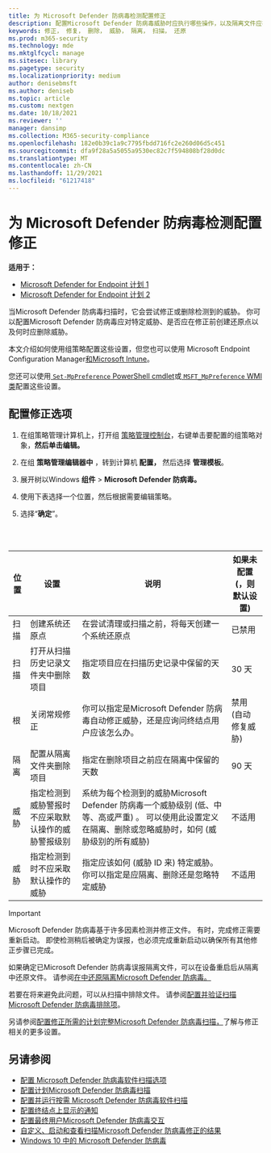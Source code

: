 ```yaml
---
title: 为 Microsoft Defender 防病毒检测配置修正
description: 配置Microsoft Defender 防病毒威胁时应执行哪些操作，以及隔离文件应在隔离文件夹中保留多久
keywords: 修正， 修复， 删除， 威胁， 隔离， 扫描， 还原
ms.prod: m365-security
ms.technology: mde
ms.mktglfcycl: manage
ms.sitesec: library
ms.pagetype: security
ms.localizationpriority: medium
author: denisebmsft
ms.author: deniseb
ms.topic: article
ms.custom: nextgen
ms.date: 10/18/2021
ms.reviewer: ''
manager: dansimp
ms.collection: M365-security-compliance
ms.openlocfilehash: 182e0b39c1a9c7795fbdd716fc2e260d06d5c451
ms.sourcegitcommit: dfa9f28a5a5055a9530ec82c7f594808bf28d0dc
ms.translationtype: MT
ms.contentlocale: zh-CN
ms.lasthandoff: 11/29/2021
ms.locfileid: "61217418"
---
```

# <a name="configure-remediation-for-microsoft-defender-antivirus-detections"></a>为 Microsoft Defender 防病毒检测配置修正


**适用于：**

- [Microsoft Defender for Endpoint 计划 1](https://go.microsoft.com/fwlink/p/?linkid=2154037)
- [Microsoft Defender for Endpoint 计划 2](https://go.microsoft.com/fwlink/p/?linkid=2154037)

当Microsoft Defender 防病毒扫描时，它会尝试修正或删除检测到的威胁。 你可以配置Microsoft Defender 防病毒应对特定威胁、是否应在修正前创建还原点以及何时应删除威胁。

本文介绍如何使用组策略配置这些设置，但您也可以使用 Microsoft Endpoint Configuration Manager[和](/configmgr/protect/deploy-use/endpoint-antimalware-policies#threat-overrides-settings)[Microsoft Intune](/intune/device-restrictions-configure)。

您还可以使用[ `Set-MpPreference` PowerShell cmdlet](/powershell/module/defender/set-mppreference)或[ `MSFT_MpPreference` WMI 类](/previous-versions/windows/desktop/defender/windows-defender-wmiv2-apis-portal)配置这些设置。

## <a name="configure-remediation-options"></a>配置修正选项

1. 在组策略管理计算机上，打开组 [策略管理控制台](/previous-versions/windows/it-pro/windows-server-2008-R2-and-2008/cc731212(v=ws.11))，右键单击要配置的组策略对象，**然后单击编辑。**

2. 在组 **策略管理编辑器中** ，转到计算机 **配置，** 然后选择 **管理模板**。

3. 展开树以Windows **组件** \> **Microsoft Defender 防病毒。**

4. 使用下表选择一个位置，然后根据需要编辑策略。

5. 选择“**确定**”。

<br/><br/>

|位置|设置|说明|如果未配置 (，则默认设置) |
|---|---|---|---|
|扫描|创建系统还原点|在尝试清理或扫描之前，将每天创建一个系统还原点|已禁用|
|扫描|打开从扫描历史记录文件夹中删除项目|指定项目应在扫描历史记录中保留的天数|30 天|
|根|关闭常规修正|你可以指定是Microsoft Defender 防病毒自动修正威胁，还是应询问终结点用户应该怎么办。|禁用 (自动修复威胁) |
|隔离|配置从隔离文件夹删除项目|指定在删除项目之前应在隔离中保留的天数|90 天|
|威胁|指定检测到威胁警报时不应采取默认操作的威胁警报级别|系统为每个检测到的威胁Microsoft Defender 防病毒一个威胁级别 (低、中等、高或严重) 。 可以使用此设置定义在隔离、删除或忽略威胁时，如何 (威胁级别的所有威胁) |不适用|
|威胁|指定检测到时不应采取默认操作的威胁|指定应该如何 (威胁 ID 来) 特定威胁。 你可以指定是应隔离、删除还是忽略特定威胁|不适用|

> [!IMPORTANT]
> Microsoft Defender 防病毒基于许多因素检测并修正文件。 有时，完成修正需要重新启动。 即使检测稍后被确定为误报，也必须完成重新启动以确保所有其他修正步骤已完成。
>
> 如果确定已Microsoft Defender 防病毒误报隔离文件，可以在设备重启后从隔离中还原文件。 请参阅[在中还原隔离Microsoft Defender 防病毒。](restore-quarantined-files-microsoft-defender-antivirus.md)
>
> 若要在将来避免此问题，可以从扫描中排除文件。 请参阅[配置并验证扫描Microsoft Defender 防病毒排除项](configure-exclusions-microsoft-defender-antivirus.md)。

另请参阅[配置修正所需的计划完整Microsoft Defender 防病毒扫描，](scheduled-catch-up-scans-microsoft-defender-antivirus.md#remed)了解与修正相关的更多设置。

## <a name="see-also"></a>另请参阅

- [配置 Microsoft Defender 防病毒软件扫描选项](configure-advanced-scan-types-microsoft-defender-antivirus.md)
- [配置计划Microsoft Defender 防病毒扫描](scheduled-catch-up-scans-microsoft-defender-antivirus.md)
- [配置并运行按需 Microsoft Defender 防病毒软件扫描](run-scan-microsoft-defender-antivirus.md)
- [配置终结点上显示的通知](configure-notifications-microsoft-defender-antivirus.md)
- [配置最终用户Microsoft Defender 防病毒交互](configure-end-user-interaction-microsoft-defender-antivirus.md)
- [自定义、启动和查看扫描Microsoft Defender 防病毒修正的结果](customize-run-review-remediate-scans-microsoft-defender-antivirus.md)
- [Windows 10 中的 Microsoft Defender 防病毒](microsoft-defender-antivirus-in-windows-10.md)
